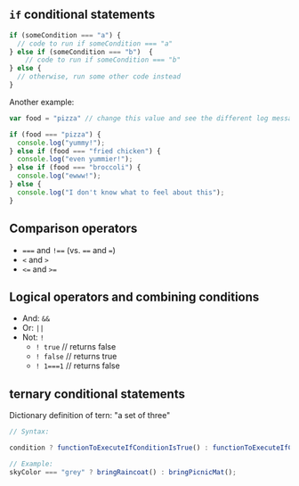 ## `if` conditional statements

```javascript
if (someCondition === "a") {
  // code to run if someCondition === "a"
} else if (someCondition === "b")  {
	// code to run if someCondition === "b"
} else {
  // otherwise, run some other code instead
}
```

Another example:

```javascript
var food = "pizza" // change this value and see the different log messages

if (food === "pizza") {
  console.log("yummy!");
} else if (food === "fried chicken") {
  console.log("even yummier!");
} else if (food === "broccoli") {
  console.log("ewww!");
} else {
  console.log("I don't know what to feel about this");
}
```

## Comparison operators

- `===` and `!==` (vs. `==` and `=`)
- `<` and `>`
- `<=` and `>=`

## Logical operators and combining conditions

- And: `&&`
- Or: `||`
- Not: `!`
	- `! true` 	// returns false
	- `! false`	// returns true
	- `! 1===1`	// returns false


## ternary conditional statements

Dictionary definition of tern: "a set of three"

```javascript
// Syntax:

condition ? functionToExecuteIfConditionIsTrue() : functionToExecuteIfConditionIsFalse();

// Example:
skyColor === "grey" ? bringRaincoat() : bringPicnicMat();
```
